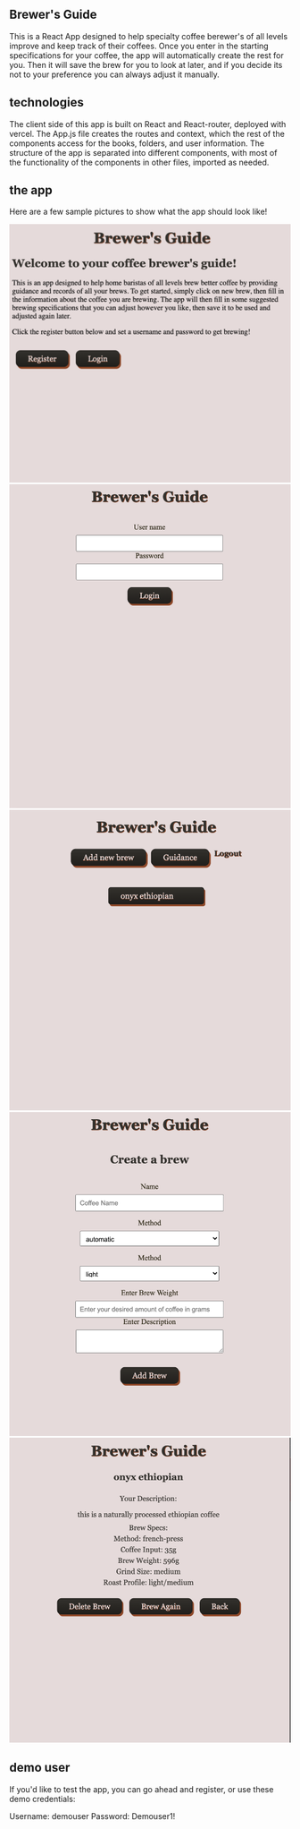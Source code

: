 ## Brewer's Guide

This is a React App designed to help specialty coffee berewer's of all levels improve and keep track of their coffees. Once you enter in the starting specifications for your coffee, the app will automatically create the rest for you. Then it will save the brew for you to look at later, and if you decide its not to your preference you can always adjust it manually. 

## technologies
The client side of this app is built on React and React-router, deployed with vercel. The App.js file creates the routes and context, which the rest of the components access for the books, folders, and user information. The structure of the app is separated into different components, with most of the functionality of the components in other files, imported as needed.

##  the app

Here are a few sample pictures to show what the app should look like!

![Alt text](/screenshots/landingpage.png?raw=true "Landing Page")
![Alt text](/screenshots/loginpage.png?raw=true "Login Page")
![Alt text](/screenshots/mainpage.png?raw=true "Main Page")
![Alt text](/screenshots/addpage.png?raw=true "Add Brew Page")
![Alt text](/screenshots/brewpage.png?raw=true "Brew Page")

## demo user

If you'd like to test the app, you can go ahead and register, or use these demo credentials:

Username: demouser
Password: Demouser1!